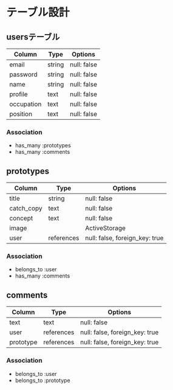 # テーブル設計

## usersテーブル

| Column     | Type   | Options     |
|----------- | ------ | ----------- |
| email      | string | null: false | 
| password   | string | null: false |
| name       | string | null: false |
| profile    | text   | null: false |
| occupation | text   | null: false |
| position   | text   | null: false |

### Association

- has_many :prototypes
- has_many :comments

## prototypes

| Column     | Type       | Options                        |
|----------- | ---------- | ------------------------------ |
| title      | string     | null: false                    | 
| catch_copy | text       | null: false                    |
| concept    | text       | null: false                    |
| image      |            | ActiveStorage                  |
| user       | references | null: false, foreign_key: true |

### Association

- belongs_to :user
- has_many :comments

## comments

| Column    | Type       | Options                        |
|---------- | ---------- | ------------------------------ |
| text      | text       | null: false                    |
| user      | references | null: false, foreign_key: true |
| prototype | references | null: false, foreign_key: true |

### Association

- belongs_to :user
- belongs_to :prototype